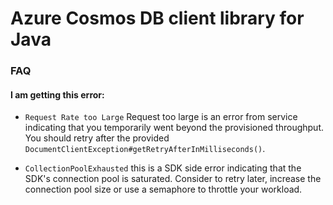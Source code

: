 
# Azure Cosmos DB client library for Java
### FAQ

#### I am getting this error:

- ``Request Rate too Large`` Request too large is an error from service indicating that you temporarily went beyond the provisioned throughput. You should retry after the provided
``DocumentClientException#getRetryAfterInMilliseconds()``.

- ``CollectionPoolExhausted`` this is a SDK side error indicating that the SDK's connection pool is saturated. Consider to retry later, increase the connection pool size or use a semaphore to throttle your workload.
